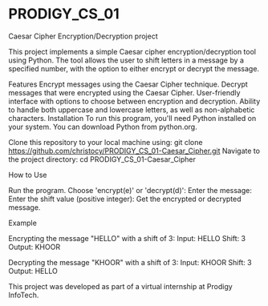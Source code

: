 # PRODIGY_CS_01
Caesar Cipher Encryption/Decryption project

This project implements a simple Caesar cipher encryption/decryption tool using Python. The tool allows the user to shift letters in a message by a specified number, with the option to either encrypt or decrypt the message.

Features
Encrypt messages using the Caesar Cipher technique.
Decrypt messages that were encrypted using the Caesar Cipher.
User-friendly interface with options to choose between encryption and decryption.
Ability to handle both uppercase and lowercase letters, as well as non-alphabetic characters.
Installation
To run this program, you'll need Python installed on your system. You can download Python from python.org.

Clone this repository to your local machine using:
git clone https://github.com/christocy/PRODIGY_CS_01-Caesar_Cipher.git
Navigate to the project directory:
cd PRODIGY_CS_01-Caesar_Cipher

How to Use

Run the program.
Choose 'encrypt(e)' or 'decrypt(d)':
Enter the message: 
Enter the shift value (positive integer): 
Get the encrypted or decrypted message.

Example

Encrypting the message "HELLO" with a shift of 3:
Input: HELLO
Shift: 3
Output: KHOOR

Decrypting the message "KHOOR" with a shift of 3:
Input: KHOOR
Shift: 3
Output: HELLO

This project was developed as part of a virtual internship at Prodigy InfoTech.
